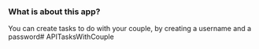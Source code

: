### What is about this app?

You can create tasks to do with your couple, by creating a username and a password#   A P I T a s k s W i t h C o u p l e  
 